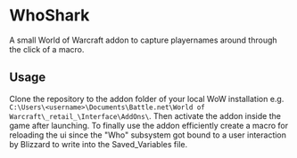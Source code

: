 # WhoShark
A small World of Warcraft addon to capture playernames around through the click of a macro.

## Usage
Clone the repository to the addon folder of your local WoW installation e.g. ```C:\Users\<username>\Documents\Battle.net\World of Warcraft\_retail_\Interface\AddOns\```. Then activate the addon inside the game after launching. To finally use the addon efficiently create a macro for reloading the ui since the "Who" subsystem got bound to a user interaction by Blizzard to write into the Saved_Variables file.
